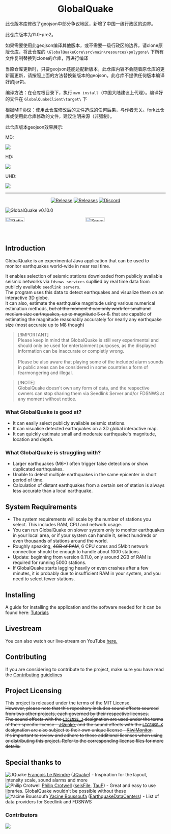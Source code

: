 <h1 align="center">
  GlobalQuake
</h1>
此仓版本库修改了geojson中部分争议地区，新增了中国一级行政区的边界。

此仓库版本为11.0-pre2。

如果需要使用此geojson编译其他版本，或不需要一级行政区的边界，请clone原版仓库，将此仓库的  `\GlobalQuakeCore\src\main\resources\polygons\`  下所有文件复制替换到clone的仓库，再进行编译

当原仓库更新时，只要geojson还能适配新版本，此仓库内容不会随着原仓库的更新而更新，请按照上面的方法替换新版本的geojson。此仓库不提供任何版本编译好的jar包。

编译方法：在仓库根目录下，执行  `mvn install`（中国大陆建议上代理）。编译好的文件在  `GlobalQuakeClient\target\`  下

根据MIT协议：使用此仓库修改后的文件造成的任何后果，与作者无关。fork此仓库或使用此仓库修改的文件，建议注明来源（非强制）。

此仓库版本geojson效果展示:

MD:

<img src="https://github.com/user-attachments/assets/5cc308db-b1ae-4355-8be4-4fbf5d35a61a"/>

HD:

<img src="https://github.com/user-attachments/assets/a327df8c-340f-4baa-bd5e-77fa03ffefe5"/>

UHD:

<img src="https://github.com/user-attachments/assets/9a1b0f82-5b7e-43da-b945-dc0314b1fa45"/>

<hr>
<!--<p align="center">
  <img src="" alt="GlobalQuake icon" title="GlobalQuake" />
</p>-->
<p align="center">
  <a href="https://github.com/xspanger3770/GlobalQuake/releases"><img src="https://img.shields.io/github/release/xspanger3770/GlobalQuake.svg?style=for-the-badge&logo=github" alt="Release"></a> <a href="https://github.com/xspanger3770/GlobalQuake/releases"><img src="https://img.shields.io/github/downloads/xspanger3770/GlobalQuake/total?style=for-the-badge&logo=github" alt="Releases"></a> <a href="https://discord.gg/aCyuXfTyma"><img src="https://img.shields.io/badge/discord-Join Now-blue?logo=discord&style=for-the-badge" alt="Discord"></a>
</p>

![GlobalQuake v0.10.0](https://github.com/xspanger3770/GlobalQuake/assets/100421968/d38a0596-0242-4fe9-9766-67a486832364)

<div style="display: grid; grid-template-columns: 1fr 1fr;">
<img alt="StationManager" title="StationManager" src="https://github.com/xspanger3770/GlobalQuake/assets/100421968/a37319ec-2132-426a-b095-2e6a9e064322" style="width: 49%; height: auto;" />
<img alt="SourceManager" title="SourceManager" src="https://i.imgur.com/T1tmMtN.png" style="width: 49%; height: auto;" />
</div>

## Introduction

GlobalQuake is an experimental Java application that can be used to monitor earthquakes world-wide in near real time.

It enables selection of seismic stations downloaded from publicly available seismic networks via `fdsnws services` supllied by real time data from publicly available `seedlink servers`.\
The program uses this data to detect earthquakes and visualize them on an interactive 3D globe.\
It can also, estimate the earthquake magnitude using various numerical estimation methods, ~~but at the moment it can only work for small and medium size earthquakes, up to magnitude 5 or 6.~~
that are capable of estimating the magnitude reasonably accurately for nearly any earthquake size (most accurate up to M8 though)

> [!IMPORTANT]<br>
> Please keep in mind that GlobalQuake is still very experimental and should only be used for entertainment purposes, as the displayed information can be inaccurate or completly wrong.\
> \
> Please be also aware that playing some of the included alarm sounds in public areas can be considered in some countries a form of fearmongering and illegal.

> [!NOTE]<br>
> GlobalQuake doesn't own any form of data, and the respective owners can stop sharing them via Seedlink Server and/or FDSNWS at any moment without notice.

### What GlobalQuake is good at?

* It can easily select publicly available seismic stations.
* It can visualise detected earthquakes on a 3D global interactive map.
* It can quickly estimate small and moderate earthquake's magnitude, location and depth.

### What GlobalQuake is struggling with?

* Larger earthquakes (M6+) often trigger false detections or show duplicated earthquakes.
* Unable to detect multiple earthquakes in the same epicenter in short period of time.
* Calculation of distant earthquakes from a certain set of station is always less accurate than a local earthquake.

## System Requirements

- The system requirements will scale by the number of stations you select. This includes RAM, CPU and network usage.
- You can run GlobalQuake on slower system only to monitor earthquakes in your local area, or if your system can handle it, select hundreds or even thousands of stations around the world.
- Roughly speaking, ~~4GB of RAM~~, 6 CPU cores and 5Mbit network connection should be enough to handle about 1000 stations.
- Update: beginning from version 0.11.0, only around 2GB of RAM is required for running 5000 stations.
- If GlobalQuake starts lagging heavily or even crashes after a few minutes, it is probably due to insufficient RAM in your system, and you need to select fewer stations.

## Installing

A guide for installing the application and the software needed for it can be found here: [Tutorials](https://github.com/xspanger3770/GlobalQuake/wiki/Downloads-And-Installation)

## Livestream

You can also watch our live-stream on YouTube [here.](https://www.youtube.com/channel/UCZmcd4cQ2H_ELWAuUdOMgRQ/live)

## Contributing

If you are considering to contribute to the project, make sure you have read the [Contributing guidelines](https://github.com/xspanger3770/GlobalQuake/blob/main/CONTRIBUTING.md)

## Project Licensing

This project is released under the terms of the MIT License.\
~~However, please note that this repository includes sound effects sourced from two other projects, each governed by their respective licenses.\
The sound effects with the [`LICENSE_J`](https://github.com/xspanger3770/GlobalQuake/blob/main/LICENSE_J) designation are used under the terms of their specific license - [JQuake](https://jquake.net/), and the sound effects with the [`LICENSE_K`](https://github.com/xspanger3770/GlobalQuake/blob/main/LICENSE_K) designation are also subject to their own unique license - [KiwiMonitor](https://kiwimonitor.amebaownd.com/).\
It's important to review and adhere to these additional licenses when using or distributing this project. Refer to the corresponding license files for more details.~~

## Special thanks to

![JQuake](https://images.weserv.nl/?url=avatars.githubusercontent.com/u/26931126?v=4&h=20&w=20&fit=cover&mask=circle&maxage=7d) [François Le Neindre](https://github.com/fleneindre) ([JQuake](https://jquake.net/en/)) - Inspiration for the layout, intensity scale, sound alarms and more\
![Philip Crotwell](https://images.weserv.nl/?url=avatars.githubusercontent.com/u/127367?v=4&h=20&w=20&fit=cover&mask=circle&maxage=7d) [Philip Crotwell](https://github.com/crotwell/) ([seisFile](http://crotwell.github.io/seisFile/), [TauP](http://crotwell.github.io/TauP/)) - Great and easy to use libraries. GlobalQuake wouldn't be possible without these\
![Yacine Boussoufa](https://images.weserv.nl/?url=avatars.githubusercontent.com/u/46266665?v=4&h=20&w=20&fit=cover&mask=circle&maxage=7d) [Yacine Boussoufa](https://github.com/YacineBoussoufa/) ([EarthquakeDataCenters](https://github.com/YacineBoussoufa/EarthquakeDataCenters)) - List of data providers for Seedlink and FDSNWS

### Contributors

<a href="https://github.com/xspanger3770/GlobalQuake/graphs/contributors">
  <img src="https://contrib.rocks/image?repo=xspanger3770/GlobalQuake" />
</a>
